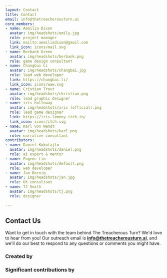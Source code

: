 ```yaml
---
layout: Contact
title: Contact
email: info@thetreacherousturn.ai
core_members:
- name: Aemilia Dixon
  avatar: img/headshots/emily.jpg
  role: project manager
  link: mailto:aemiliadixon@gmail.com
  link_icon: icons/mail.svg
- name: Berbank Green
  avatar: img/headshots/berbank.png
  role: game design consultant
- name: Changbai Li
  avatar: img/headshots/changbai.jpg
  role: lead web developer
  link: https://changbai.li/
  link_icon: icons/www.svg
- name: Cristian Trout
  avatar: img/headshots/christian.png
  role: lead graphic designer
- name: iris holloway
  avatar: img/headshots/iris (official).png
  role: lead game designer
  link: https://iris-lemony.itch.io/
  link_icon: icons/itch.svg
- name: Karl von Wendt
  avatar: img/headshots/karl.png
  role: narrative consultant
contributors:
- name: Daniel Kokotajlo
  avatar: img/headshots/daniel.png
  role: ai expert & mentor
- name: Eugene Lin
  avatar: img/headshots/default.png
  role: web developer
- name: Jan Dornig
  avatar: img/headshots/jan.jpg
  role: UX consultant
- name: TJ Smith
  avatar: img/headshots/tj.png
  role: designer

---
```


<h2 class="highlighter-pink active">Contact Us</h2>

Want to get in touch with the team behind The Treacherous Turn? We'd love to hear from you! Our outreach email is **info@thetreacherousturn.ai**, and we'll do our best to respond to any questions or comments you might have.

<h3 class="highlighter-red">Created by</h3>
<div class="members">
  <Member v-for="member in $page.frontmatter.core_members" :member='member' />
</div>

<h3 class="highlighter-red">Significant contributions by</h3>
<div class="members">
  <Member v-for="member in $page.frontmatter.contributors" :member='member' />
</div>

